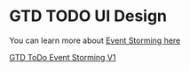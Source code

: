 # GTD TODO UI Design

You can learn more about [Event Storming here](https://www.eventstorming.com/)

[GTD ToDo Event Storming V1](./EventStorm.jpg)